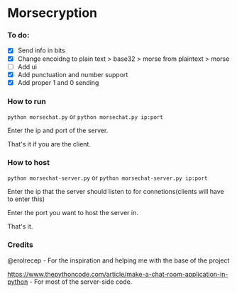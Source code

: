 # Morsecryption

### To do:

- [x] Send info in bits
- [x] Change encoidng to plain text > base32 > morse from plaintext > morse 
- [ ] Add ui
- [x] Add punctuation and number support
- [x] Add proper 1 and 0 sending

### How to run

`python morsechat.py` or `python morsechat.py ip:port` 

Enter the ip and port of the server.

That's it if you are the client.

### How to host

`python morsechat-server.py` or `python morsechat-server.py ip:port`

Enter the ip that the server should listen to for connetions(clients will have to enter this)

Enter the port you want to host the server in. 

That's it.

### Credits
@erolrecep - For the inspiration and helping me with the base of the project

https://www.thepythoncode.com/article/make-a-chat-room-application-in-python - For most of the server-side code.
